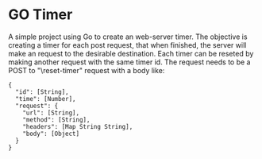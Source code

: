 # GO Timer

A simple project using Go to create an web-server timer. The objective is creating a timer for each post request, that when finished, the server will make an request to the desirable destination.
Each timer can be reseted by making another request with the same timer id.
The request needs to be a POST to "\reset-timer" request with a body like:
```
{
  "id": [String],
  "time": [Number],
  "request": {
    "url": [String],
    "method": [String],
    "headers": [Map String String],
    "body": [Object]
  }
}

```
